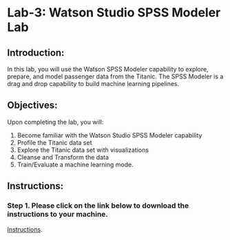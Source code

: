 # Lab-3: Watson Studio SPSS Modeler Lab

## Introduction:

In this lab, you will use the Watson SPSS Modeler capability to explore, prepare, and model passenger data from the Titanic. The SPSS Modeler is a drag and drop capability to build machine learning pipelines.

## Objectives:

Upon completing the lab, you will:

1. Become familiar with the Watson Studio SPSS Modeler capability
2. Profile the Titanic data set
3. Explore the Titanic data set with visualizations
4. Cleanse and Transform the data
5. Train/Evaluate a machine learning mode.

## Instructions:

### Step 1. Please click on the link below to download the instructions to your machine.

[Instructions](https://github.com/bleonardb3/ML_POT_10-29-2020/raw/main/Lab-3/titanic-spss-modeler-edits_%207.0.pdf).

